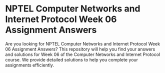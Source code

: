 # NPTEL Computer Networks and Internet Protocol Week 06 Assignment Answers

Are you looking for NPTEL Computer Networks and Internet Protocol Week 06 Assignment Answers? This repository will help you find your answers and solutions for Week 06 of the Computer Networks and Internet Protocol course. We provide detailed solutions to help you complete your assignments efficiently.